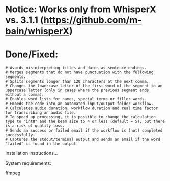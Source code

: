 # Notice: Works only from WhisperX vs. 3.1.1 (https://github.com/m-bain/whisperX)

# Done/Fixed:
    # Avoids misinterpreting titles and dates as sentence endings.
    # Merges segments that do not have punctuation with the following segments.
    # Splits segments longer than 120 characters at the next comma.
    # Changes the lowercase letter of the first word of the segment to an uppercase letter (only in cases where the previous segment ends without a comma).
    # Enables word lists for names, special terms or filler words.
    # Embeds the code into an automated input/output folder workflow.
    # Calculates audio duration, workflow duration and real time factor for transcribing an audio file.
    # To speed up processing, it is possible to change the calculation type to "int8" and the beam size to 4 or less (default = 5), but there is a risk of quality loss.
    # Sends an success or failed email if the workflow is (not) completed successfully.
    # Captures the stdout/terminal output and sends an email if the word "failed" is found in the output.


Installation instructions...

System requirements:

ffmpeg
